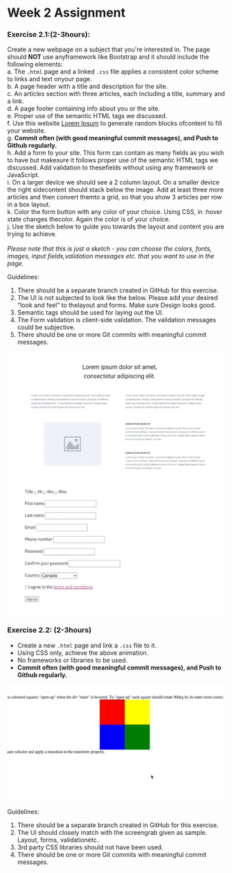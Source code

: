 # Week 2 Assignment
### Exercise 2.1:(2-3hours):<br />
Create a new webpage on a subject that you're interested in. The page should **NOT** use anyframework like Bootstrap and it should include the following elements:<br />
a. The `.html` page and a linked `.css` file applies a consistent color scheme to links and text onyour page.<br />
b. A page header with a title and description for the site.<br />
c. An articles section with three articles, each including a title, summary and a link.<br />
d. A page footer containing info about you or the site.<br />
e. Proper use of the semantic HTML tags we discussed.<br />
f. Use this website [Lorem Ipsum](http://www.lipsum.com/) to generate random blocks ofcontent to fill your website.<br />
g. **Commit often (with good meaningful commit messages), and Push to Github regularly.**<br />
h. Add a form to your site. This form can contain as many fields as you wish to have but makesure it follows proper use of the semantic HTML tags we discussed.  Add validation to thesefields without using any framework or JavaScript.<br />
i. On a larger device we should see a 2 column layout. On a smaller device the right sidecontent should stack below the image.  Add at least three more articles and then convert themto a grid, so that you show 3 articles per row in a box layout.<br />
k. Color the form button with any color of your choice. Using CSS, in :hover state changes thecolor. Again the color is of your choice.<br />
j. Use the sketch below to guide you towards the layout and content you are trying to achieve.<br /><br />
*Please note that this is just a sketch - you can choose the colors, fonts, images, input fields,validation messages etc. that you want to use in the page.*

Guidelines:
1. There should be a separate branch created in GitHub for this exercise.
2. The UI is not subjected to look like the below. Please add your desired “look and feel” to thelayout and forms. Make sure Design looks good.
3. Semantic tags should be used for laying out the UI.
4. The Form validation is client-side validation. The validation messages could be subjective.
5. There should be one or more Git commits with meaningful commit messages.

![Exercise_2.1.png](screenshot/Exercise_2.1.png)


### Exercise 2.2: (2-3hours)<br />
- Create a new `.html` page and link a `.css` file to it.
- Using CSS only, achieve the above animation.
- No frameworks or libraries to be used.
- **Commit often (with good meaningful commit messages), and Push to Github regularly.**

![Exercise_2.2.gif](screenshot/Exercise_2.2.gif)

Guidelines:
1. There should be a separate branch created in GitHub for this exercise.
2. The UI should closely match with the screengrab given as sample. Layout, forms, validationetc.
3. 3rd party CSS libraries should not have been used.
4. There should be one or more Git commits with meaningful commit messages.
